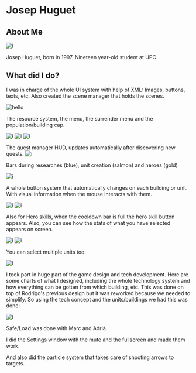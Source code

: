 # Josep Huguet

## About Me
![i](http://i.imgur.com/bMWlbE5.png)

Josep Huguet, born in 1997. Nineteen year-old student at UPC.

## What did I do?
I was in charge of the whole UI system with help of XML: Images, buttons, texts, etc. Also created the scene manager that holds the scenes.

![hello](http://i.imgur.com/3FdL0Y1.jpg)

The resource system, the menu, the surrender menu and the population/building cap.

![i](http://i.imgur.com/DSW711Y.png)
![i](http://i.imgur.com/eDjIenx.png)
![i](http://i.imgur.com/yFq3dXh.png)

The quest manager HUD, updates automatically after discovering new quests.
![i](http://i.imgur.com/1AXgZO5.png)

Bars during researches (blue), unit creation (salmon) and heroes (gold) 

![i](http://i.imgur.com/cXsNxgs.png)

A whole button system that automatically changes on each building or unit. With visual information when the mouse interacts with them.

![i](http://i.imgur.com/CC7irfk.png)
![i](http://i.imgur.com/vgOILuA.png)

Also for Hero skills, when the cooldown bar is full the hero skill button appears. Also, you can see how the stats of what you have selected appears on screen.

![i](http://i.imgur.com/4aeOFya.png)
![i](http://i.imgur.com/o9fHmAv.png)

You can select multiple units too.

![i](http://i.imgur.com/L9YvlMV.png)

I took part in huge part of the game design and tech development. Here are some charts of what I designed, including the whole technology system and how everything can be gotten from which building, etc.
This was done on top of Rodrigo's previous design but it was reworked because we needed to simplify. So using the tech concept and the units/buildings we had this was done:

![i](http://i.imgur.com/OZ609AX.png)

Safe/Load was done with Marc and Adrià.

I did the Settings window with the mute and the fullscreen and made them work.

And also did the particle system that takes care of shooting arrows to targets.
